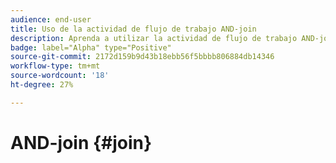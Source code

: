 ```yaml
---
audience: end-user
title: Uso de la actividad de flujo de trabajo AND-join
description: Aprenda a utilizar la actividad de flujo de trabajo AND-join
badge: label="Alpha" type="Positive"
source-git-commit: 2172d159b9d43b18ebb56f5bbbb806884db14346
workflow-type: tm+mt
source-wordcount: '18'
ht-degree: 27%

---
```



# AND-join {#join}

